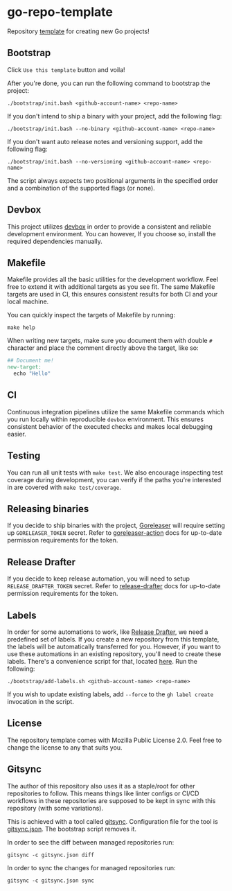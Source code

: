 # go-repo-template

Repository [template](https://docs.github.com/en/repositories/creating-and-managing-repositories/creating-a-repository-from-a-template)
for creating new Go projects!

## Bootstrap

Click `Use this template` button and voila!

After you're done, you can run the following command to bootstrap the project:

```shell
./bootstrap/init.bash <github-account-name> <repo-name>
```

If you don't intend to ship a binary with your project,
add the following flag:

```shell
./bootstrap/init.bash --no-binary <github-account-name> <repo-name>
```

If you don't want auto release notes and versioning support,
add the following flag:

```shell
./bootstrap/init.bash --no-versioning <github-account-name> <repo-name>
```

The script always expects two positional arguments in the specified order and
a combination of the supported flags (or none).

## Devbox

This project utilizes [devbox](https://github.com/jetify-com/devbox) in order
to provide a consistent and reliable development environment.
You can however, If you choose so, install the required dependencies manually.

## Makefile

Makefile provides all the basic utilities for the development workflow.
Feel free to extend it with additional targets as you see fit.
The same Makefile targets are used in CI, this ensures consistent results
for both CI and your local machine.

You can quickly inspect the targets of Makefile by running:

```shell
make help
```

When writing new targets, make sure you document them with double `#` character
and place the comment directly above the target, like so:

```makefile
## Document me!
new-target:
  echo "Hello"
```

## CI

Continuous integration pipelines utilize the same Makefile commands which
you run locally within reproducible `devbox` environment.
This ensures consistent behavior of the executed checks
and makes local debugging easier.

## Testing

You can run all unit tests with `make test`.
We also encourage inspecting test coverage during development, you can verify
if the paths you're interested in are covered with `make test/coverage`.

## Releasing binaries

If you decide to ship binaries with the project,
[Goreleaser](https://goreleaser.com/) will require setting up
`GORELEASER_TOKEN` secret.
Refer to [goreleaser-action](https://github.com/goreleaser/goreleaser-action)
docs for up-to-date permission requirements for the token.

## Release Drafter

If you decide to keep release automation, you will need to setup
`RELEASE_DRAFTER_TOKEN` secret.
Refer to [release-drafter](https://github.com/release-drafter/release-drafter?tab=readme-ov-file#usage)
docs for up-to-date permission requirements for the token.

## Labels

In order for some automations to work, like
[Release Drafter](https://github.com/release-drafter/release-drafter),
we need a predefined set of labels.
If you create a new repository from this template, the labels will be
automatically transferred for you.
However, if you want to use these automations in an existing repository,
you'll need to create these labels.
There's a convenience script for that,
located [here](./bootstrap/add-labels.sh).
Run the following:

```shell
./bootstrap/add-labels.sh <github-account-name> <repo-name>
```

If you wish to update existing labels, add `--force` to the `gh label create`
invocation in the script.

## License

The repository template comes with Mozilla Public License 2.0.
Feel free to change the license to any that suits you.

## Gitsync

The author of this repository also uses it as a staple/root
for other repositories to follow.
This means things like linter configs or CI/CD workflows in these repositories
are supposed to be kept in sync with this repository (with some variations).

This is achieved with a tool called [gitsync](https://github.com/nieomylnieja/gitsync).
Configuration file for the tool is [gitsync.json](./gitsync.json).
The bootstrap script removes it.

In order to see the diff between managed repositories run:

```shell
gitsync -c gitsync.json diff
```

In order to sync the changes for managed repositories run:

```shell
gitsync -c gitsync.json sync
```
